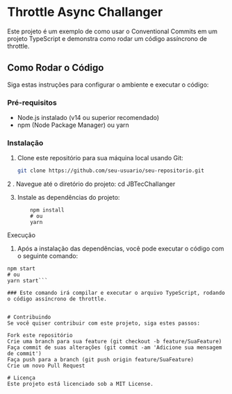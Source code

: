 # Throttle Async Challanger

Este projeto é um exemplo de como usar o Conventional Commits em um projeto TypeScript e demonstra como rodar um código assíncrono de throttle.

## Como Rodar o Código

Siga estas instruções para configurar o ambiente e executar o código:

### Pré-requisitos

- Node.js instalado (v14 ou superior recomendado)
- npm (Node Package Manager) ou yarn

### Instalação

1. Clone este repositório para sua máquina local usando Git:

   ```bash
   git clone https://github.com/seu-usuario/seu-repositorio.git
   ``` 

2 . Navegue até o diretório do projeto:
    cd JBTecChallanger

3. Instale as dependências do projeto:

    ```
        npm install
        # ou
        yarn
    ```

Execução
1. Após a instalação das dependências, você pode executar o código com o seguinte comando:
```
npm start
# ou
yarn start```

### Este comando irá compilar e executar o arquivo TypeScript, rodando o código assíncrono de throttle.


# Contribuindo
Se você quiser contribuir com este projeto, siga estes passos:

Fork este repositório
Crie uma branch para sua feature (git checkout -b feature/SuaFeature)
Faça commit de suas alterações (git commit -am 'Adicione sua mensagem de commit')
Faça push para a branch (git push origin feature/SuaFeature)
Crie um novo Pull Request

# Licença
Este projeto está licenciado sob a MIT License.
